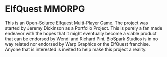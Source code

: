 # ElfQuest MMORPG
 This is an Open-Soiurce Elfquest Multi-Player Game.  The project was started by Jeremy Dickinson as a Portfolio Project. This is purely a fan made endeavor with the hopes that it might eventually become a viable product that can be endorsed by Wendi and Richard Pini.  BioSpark Studios is in no way related nor endorsed by Warp Graphics or the ElfQuest franchise.  Anyone that is interested is invited to help make this project a reality.
